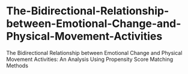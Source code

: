 # The-Bidirectional-Relationship-between-Emotional-Change-and-Physical-Movement-Activities
The Bidirectional Relationship between Emotional Change and Physical Movement Activities: An Analysis Using Propensity Score Matching Methods
